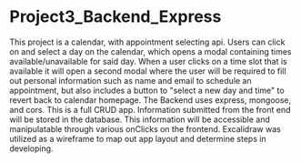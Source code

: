 # Project3_Backend_Express
This project is a calendar, with appointment selecting api.
Users can click on and select a day on the calendar, which opens a modal containing times available/unavailable for said day.
When a user clicks on a time slot that is available it will open a second modal where the user will be required to fill out personal information such as name and email to schedule an appointment, but also includes a button to "select a new day and time" to revert back to calendar homepage.
The Backend uses express, mongoose, and cors.
This is a full CRUD app.
Information submitted from the front end will be stored in the database.
This information will be accessible and manipulatable through various onClicks on the frontend.
Excalidraw was utilized as a wireframe to map out app layout and determine steps in developing.